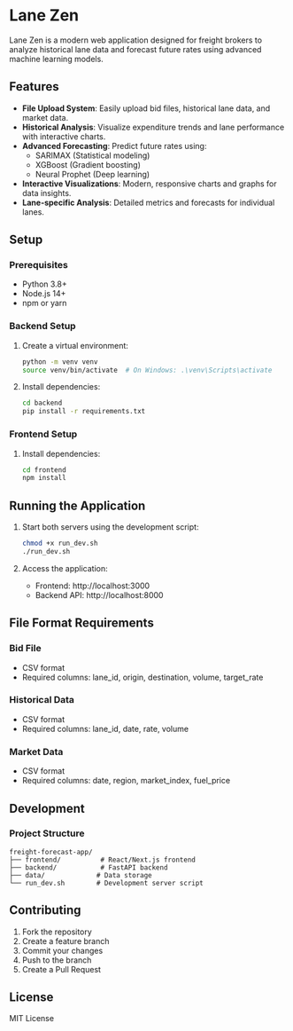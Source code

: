 # Lane Zen

Lane Zen is a modern web application designed for freight brokers to analyze historical lane data and forecast future rates using advanced machine learning models.

## Features

- **File Upload System**: Easily upload bid files, historical lane data, and market data.
- **Historical Analysis**: Visualize expenditure trends and lane performance with interactive charts.
- **Advanced Forecasting**: Predict future rates using:
  - SARIMAX (Statistical modeling)
  - XGBoost (Gradient boosting)
  - Neural Prophet (Deep learning)
- **Interactive Visualizations**: Modern, responsive charts and graphs for data insights.
- **Lane-specific Analysis**: Detailed metrics and forecasts for individual lanes.

## Setup

### Prerequisites

- Python 3.8+
- Node.js 14+
- npm or yarn

### Backend Setup

1. Create a virtual environment:
   ```bash
   python -m venv venv
   source venv/bin/activate  # On Windows: .\venv\Scripts\activate
   ```

2. Install dependencies:
   ```bash
   cd backend
   pip install -r requirements.txt
   ```

### Frontend Setup

1. Install dependencies:
   ```bash
   cd frontend
   npm install
   ```

## Running the Application

1. Start both servers using the development script:
   ```bash
   chmod +x run_dev.sh
   ./run_dev.sh
   ```

2. Access the application:
   - Frontend: http://localhost:3000
   - Backend API: http://localhost:8000

## File Format Requirements

### Bid File
- CSV format
- Required columns: lane_id, origin, destination, volume, target_rate

### Historical Data
- CSV format
- Required columns: lane_id, date, rate, volume

### Market Data
- CSV format
- Required columns: date, region, market_index, fuel_price

## Development

### Project Structure
```
freight-forecast-app/
├── frontend/          # React/Next.js frontend
├── backend/           # FastAPI backend
├── data/             # Data storage
└── run_dev.sh        # Development server script
```

## Contributing

1. Fork the repository
2. Create a feature branch
3. Commit your changes
4. Push to the branch
5. Create a Pull Request

## License

MIT License